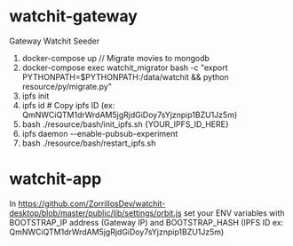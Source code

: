 # watchit-gateway
Gateway Watchit Seeder



1) docker-compose up
// Migrate movies to mongodb
2) docker-compose exec watchit_migrator bash -c "export PYTHONPATH=$PYTHONPATH:/data/watchit && python resource/py/migrate.py"
3) ipfs init
4) ipfs id # Copy ipfs ID (ex: QmNWCiQTM1drWrdAM5jgRjdGiDoy7sYjznpip1BZU1Jz5m)
5) bash ./resource/bash/init_ipfs.sh {YOUR_IPFS_ID_HERE}
6) ipfs daemon  --enable-pubsub-experiment
7) bash ./resource/bash/restart_ipfs.sh


# watchit-app
In https://github.com/ZorrillosDev/watchit-desktop/blob/master/public/lib/settings/orbit.js set your ENV variables with BOOTSTRAP_IP address (Gateway IP) and BOOTSTRAP_HASH (IPFS ID ex: QmNWCiQTM1drWrdAM5jgRjdGiDoy7sYjznpip1BZU1Jz5m)


